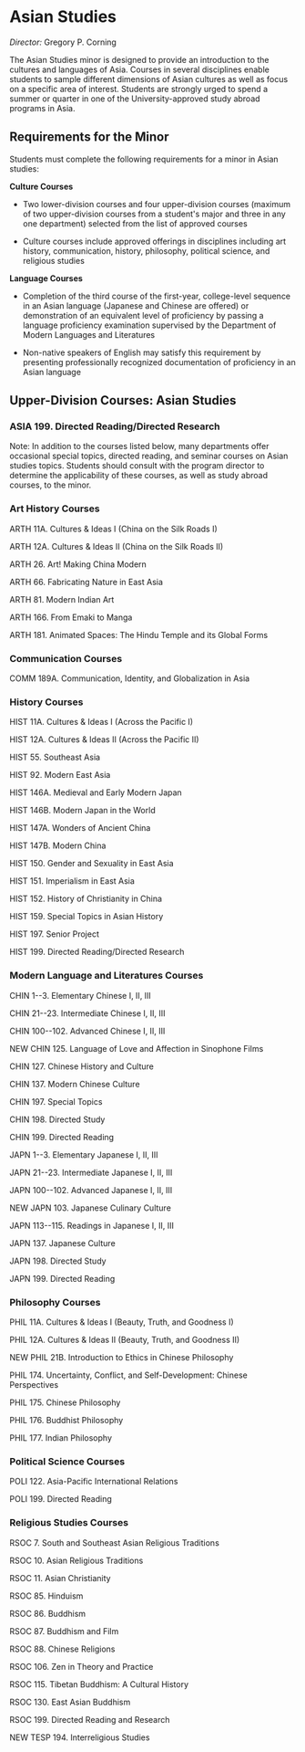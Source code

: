 Asian Studies
=============

*Director:* Gregory P. Corning

The Asian Studies minor is designed to provide an introduction to the cultures and languages of Asia. Courses in several disciplines enable students to sample different dimensions of Asian cultures as well as focus on a specific area of interest. Students are strongly urged to spend a summer or quarter in one of the University-approved study abroad programs in Asia.

Requirements for the Minor
--------------------------

Students must complete the following requirements for a minor in Asian studies:

**Culture Courses**

-   Two lower-division courses and four upper-division courses (maximum of two upper-division courses from a student's major and three in any one department) selected from the list of approved courses

-   Culture courses include approved offerings in disciplines including art history, communication, history, philosophy, political science, and religious studies

**Language Courses**

-   Completion of the third course of the first-year, college-level sequence in an Asian language (Japanese and Chinese are offered) or demonstration of an equivalent level of proficiency by passing a language proficiency examination supervised by the Department of Modern Languages and Literatures

-   Non-native speakers of English may satisfy this requirement by presenting professionally recognized documentation of proficiency in an Asian language

Upper-Division Courses: Asian Studies
-------------------------------------

### ASIA 199. Directed Reading/Directed Research

Note: In addition to the courses listed below, many departments offer occasional special topics, directed reading, and seminar courses on Asian studies topics. Students should consult with the program director to determine the applicability of these courses, as well as study abroad courses, to the minor.

### Art History Courses

ARTH 11A. Cultures & Ideas I (China on the Silk Roads I)

ARTH 12A. Cultures & Ideas II (China on the Silk Roads II)

ARTH 26. Art! Making China Modern

ARTH 66. Fabricating Nature in East Asia

ARTH 81. Modern Indian Art

ARTH 166. From Emaki to Manga

ARTH 181. Animated Spaces: The Hindu Temple and its Global Forms

### Communication Courses

COMM 189A. Communication, Identity, and Globalization in Asia

### History Courses

HIST 11A. Cultures & Ideas I (Across the Pacific I)

HIST 12A. Cultures & Ideas II (Across the Pacific II)

HIST 55. Southeast Asia

HIST 92. Modern East Asia

HIST 146A. Medieval and Early Modern Japan

HIST 146B. Modern Japan in the World

HIST 147A. Wonders of Ancient China

HIST 147B. Modern China

HIST 150. Gender and Sexuality in East Asia

HIST 151. Imperialism in East Asia

HIST 152. History of Christianity in China

HIST 159. Special Topics in Asian History

HIST 197. Senior Project

HIST 199. Directed Reading/Directed Research

### Modern Language and Literatures Courses

CHIN 1--3. Elementary Chinese I, II, III

CHIN 21--23. Intermediate Chinese I, II, III

CHIN 100--102. Advanced Chinese I, II, III

NEW CHIN 125. Language of Love and Affection in Sinophone Films

CHIN 127. Chinese History and Culture

CHIN 137. Modern Chinese Culture

CHIN 197. Special Topics

CHIN 198. Directed Study

CHIN 199. Directed Reading

JAPN 1--3. Elementary Japanese I, II, III

JAPN 21--23. Intermediate Japanese I, II, III

JAPN 100--102. Advanced Japanese I, II, III

NEW JAPN 103. Japanese Culinary Culture

JAPN 113--115. Readings in Japanese I, II, III

JAPN 137. Japanese Culture

JAPN 198. Directed Study

JAPN 199. Directed Reading

### Philosophy Courses

PHIL 11A. Cultures & Ideas I (Beauty, Truth, and Goodness I)

PHIL 12A. Cultures & Ideas II (Beauty, Truth, and Goodness II)

NEW PHIL 21B. Introduction to Ethics in Chinese Philosophy

PHIL 174. Uncertainty, Conflict, and Self-Development: Chinese Perspectives

PHIL 175. Chinese Philosophy

PHIL 176. Buddhist Philosophy

PHIL 177. Indian Philosophy

### Political Science Courses

POLI 122. Asia-Pacific International Relations

POLI 199. Directed Reading

### Religious Studies Courses

RSOC 7. South and Southeast Asian Religious Traditions

RSOC 10. Asian Religious Traditions

RSOC 11. Asian Christianity

RSOC 85. Hinduism

RSOC 86. Buddhism

RSOC 87. Buddhism and Film

RSOC 88. Chinese Religions

RSOC 106. Zen in Theory and Practice

RSOC 115. Tibetan Buddhism: A Cultural History

RSOC 130. East Asian Buddhism

RSOC 199. Directed Reading and Research

NEW TESP 194. Interreligious Studies
